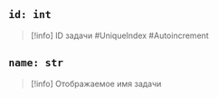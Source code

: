 ## `id: int`
> [!info] ID задачи #UniqueIndex #Autoincrement

## `name: str`
> [!info] Отображаемое имя задачи

